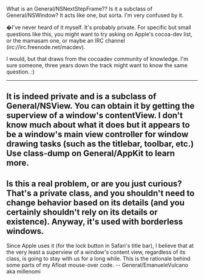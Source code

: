 What is an General/NSNextStepFrame?? Is it a subclass of General/NSWindow? It acts like one, but sorta. I'm very confused by it.

�I've never heard of it myself. It's probably private. For specific but small questions like this, you might want to try asking on Apple's cocoa-dev list, or the mamasam one, or maybe an IRC channel (irc://irc.freenode.net/macdev).

I would, but that draws from the cocoadev community of knowledge. I'm sure someone, three years down the track might want to know the same question. :)

----
It is indeed private and is a subclass of General/NSView. You can obtain it by getting the superview of a window's contentView. I don't know much about what it does but it appears to be a window's main view controller for window drawing tasks (such as the titlebar, toolbar, etc.) Use class-dump on General/AppKit to learn more.
----
Is this a real problem, or are you just curious?  That's a private class, and you shouldn't need to change behavior based on its details (and you certainly shouldn't rely on its details or existence).  Anyway, it's used with borderless windows.
----
Since Apple uses it (for the lock button in Safari's title bar), I believe that at the very least a superview of a window's content view, regardless of its class, is going to stay with us for a long while. This is the rationale behind some parts of my Afloat mouse-over code. -- General/EmanueleVulcano aka millenomi